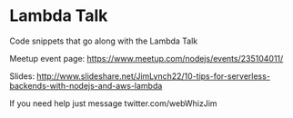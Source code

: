 # Lambda Talk
Code snippets that go along with the Lambda Talk

Meetup event page: https://www.meetup.com/nodejs/events/235104011/

Slides: http://www.slideshare.net/JimLynch22/10-tips-for-serverless-backends-with-nodejs-and-aws-lambda

If you need help just message twitter.com/webWhizJim
